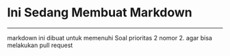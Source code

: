 # Ini Sedang Membuat Markdown

---

markdown ini dibuat untuk memenuhi Soal prioritas 2 nomor 2. agar bisa melakukan pull request
